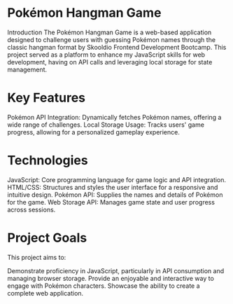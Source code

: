 # Pokémon Hangman Game
Introduction
The Pokémon Hangman Game is a web-based application designed to challenge users with guessing Pokémon names through the classic hangman format by Skooldio Frontend Development Bootcamp. 
This project served as a platform to enhance my JavaScript skills for web development, having on API calls and leveraging local storage for state management.

# Key Features
Pokémon API Integration: Dynamically fetches Pokémon names, offering a wide range of challenges.
Local Storage Usage: Tracks users' game progress, allowing for a personalized gameplay experience.

# Technologies
JavaScript: Core programming language for game logic and API integration.
HTML/CSS: Structures and styles the user interface for a responsive and intuitive design.
Pokémon API: Supplies the names and details of Pokémon for the game.
Web Storage API: Manages game state and user progress across sessions.

# Project Goals
This project aims to:

Demonstrate proficiency in JavaScript, particularly in API consumption and managing browser storage.
Provide an enjoyable and interactive way to engage with Pokémon characters.
Showcase the ability to create a complete web application.
